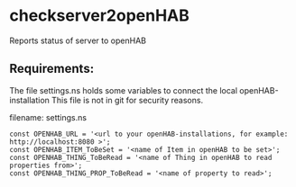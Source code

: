 # checkserver2openHAB
Reports status of server to openHAB

## Requirements:
The file settings.ns holds some variables to connect the local openHAB-installation
This file is not in git for security reasons.

filename: settings.ns
```
const OPENHAB_URL = '<url to your openHAB-installations, for example: http://localhost:8080 >';
const OPENHAB_ITEM_ToBeSet = '<name of Item in openHAB to be set>';
const OPENHAB_THING_ToBeRead = '<name of Thing in openHAB to read properties from>';
const OPENHAB_THING_PROP_ToBeRead = '<name of property to read>';
 
```
